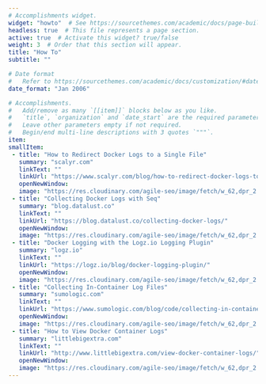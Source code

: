 ```yaml
---
# Accomplishments widget.
widget: "howto"  # See https://sourcethemes.com/academic/docs/page-builder/
headless: true  # This file represents a page section.
active: true  # Activate this widget? true/false
weight: 3  # Order that this section will appear.
title: "How To"
subtitle: ""

# Date format
#   Refer to https://sourcethemes.com/academic/docs/customization/#date-format
date_format: "Jan 2006"

# Accomplishments.
#   Add/remove as many `[[item]]` blocks below as you like.
#   `title`, `organization` and `date_start` are the required parameters.
#   Leave other parameters empty if not required.
#   Begin/end multi-line descriptions with 3 quotes `"""`.
item:
smallItem: 
 - title: "How to Redirect Docker Logs to a Single File"
   summary: "scalyr.com"
   linkText: ""
   linkUrl: "https://www.scalyr.com/blog/how-to-redirect-docker-logs-to-a-single-file"
   openNewWindow: 
   image: "https://res.cloudinary.com/agile-seo/image/fetch/w_62,dpr_2.0,d_blank_am8gzx.png/https%3A%2F%2Flogo.clearbit.com%2Fscalyr.com%3Fsize%3D250"
 - title: "Collecting Docker Logs with Seq"
   summary: "blog.datalust.co"
   linkText: ""
   linkUrl: "https://blog.datalust.co/collecting-docker-logs/"
   openNewWindow: 
   image: "https://res.cloudinary.com/agile-seo/image/fetch/w_62,dpr_2.0,d_blank_am8gzx.png/https%3A%2F%2Flogo.clearbit.com%2Fblog.datalust.co%3Fsize%3D250"
 - title: "Docker Logging with the Logz.io Logging Plugin"
   summary: "logz.io"
   linkText: ""
   linkUrl: "https://logz.io/blog/docker-logging-plugin/"
   openNewWindow: 
   image: "https://res.cloudinary.com/agile-seo/image/fetch/w_62,dpr_2.0,d_blank_am8gzx.png/https%3A%2F%2Flogo.clearbit.com%2Flogz.io%3Fsize%3D250"
 - title: "Collecting In-Container Log Files"
   summary: "sumologic.com"
   linkText: ""
   linkUrl: "https://www.sumologic.com/blog/code/collecting-in-container-log-files/"
   openNewWindow: 
   image: "https://res.cloudinary.com/agile-seo/image/fetch/w_62,dpr_2.0,d_blank_am8gzx.png/https%3A%2F%2Flogo.clearbit.com%2Fsumologic.com%3Fsize%3D250"
 - title: "How to View Docker Container Logs"
   summary: "littlebigextra.com"
   linkText: ""
   linkUrl: "http://www.littlebigextra.com/view-docker-container-logs/"
   openNewWindow: 
   image: "https://res.cloudinary.com/agile-seo/image/fetch/w_62,dpr_2.0,d_blank_am8gzx.png/https%3A%2F%2Flogo.clearbit.com%2Flittlebigextra.com%3Fsize%3D250"
---
```


   